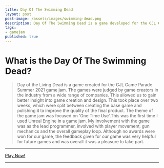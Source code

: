 ```yaml
---
title: Day Of The Swimming Dead
layout: post
post-image: /assets/images/swimming-dead.png
description: Day Of The Swimming Dead is a game developed for the GJL Game Parade Summer 2021 game jam.
tags:
- gamejam
published: true 
---
```


# What is the Day Of The Swimming Dead?

> Day of the Living Dead is a game created for the GJL Game Parade Summer 2021 game jam. The games were judged by game creators in the industry from a wide range of companies. This allowed us to gain better insight into game creation and design. This took place over two weeks, which were split between creating the base game and polishing it to improve the quality of the final product. The theme of the game jam was focused on 'One Time Use'.This was the first time I used Unreal Engine in a game jam. My involvement with the game was as the lead programmer, involved with player movement, gun mechanics and the overall gameplay loop. Although no awards were won for our game, the feedback given for our game was very helpful for future games and was overall it was a pleasure to take part.

--- 
<!-- <div style="text-align:center"> 
  <iframe width="420" height="315" src="https://www.youtube.com/watch?v=Vgmj7UmTavg">
  </iframe>
</div> -->

<a href="https://liam-peachey.itch.io/roger-harper-live-at-the-cluny" class="button is_large is-fullwidth value" >
  <span class="icon">
    <i class="fa fa-gamepad"></i>
  </span>
  <span>Play Now!</span>
</a>

--- 
